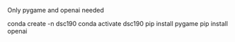 Only pygame and openai needed

conda create -n dsc190
conda activate dsc190
pip install pygame
pip install openai
